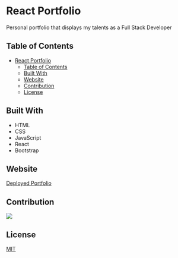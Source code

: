# React Portfolio
Personal portfolio that displays my talents as a Full Stack Developer

## Table of Contents
- [React Portfolio](#react-portfolio)
  - [Table of Contents](#table-of-contents)
  - [Built With](#built-with)
  - [Website](#website)
  - [Contribution](#contribution)
  - [License](#license)
## Built With
* HTML
* CSS
* JavaScript
* React
* Bootstrap
  
## Website
[Deployed Portfolio](https://pandolfom.github.io/react-portfolio/)

## Contribution
<a href="https://github.com/pandolfom/react-portfolio/graphs/contributors">
  <img src="https://contrib.rocks/image?repo=pandolfom/react-portfolio" />
</a>

## License
[MIT](./LICENSE)
